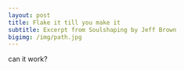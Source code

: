 ```yaml
---
layout: post
title: Flake it till you make it
subtitle: Excerpt from Soulshaping by Jeff Brown
bigimg: /img/path.jpg
---
```

can it work?
